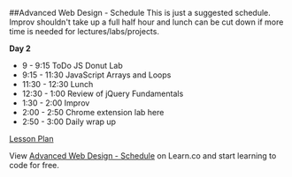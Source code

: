 

##Advanced Web Design - Schedule
This is just a suggested schedule. Improv shouldn't take up a full half hour and lunch can be cut down if more time is needed for lectures/labs/projects.

**Day 2**
+ 9 - 9:15 ToDo JS Donut Lab
+ 9:15 - 11:30 JavaScript Arrays and Loops
+ 11:30 - 12:30 Lunch
+ 12:30 - 1:00 Review of jQuery Fundamentals
+ 1:30 - 2:00 Improv
+ 2:00 - 2:50 Chrome extension lab here
+ 2:50 - 3:00 Daily wrap up

[Lesson Plan](https://docs.google.com/a/flatironschool.com/document/d/1sVmfHD2es7Hf52pi26dZ9h0RmCCWtwTjDiQcfMT2Ob0/edit)

<p data-visibility='hidden'>View <a href='https://learn.co/lessons/hs-adv-web-day2-schedule' title='Advanced Web Design - Schedule'>Advanced Web Design - Schedule</a> on Learn.co and start learning to code for free.</p>
